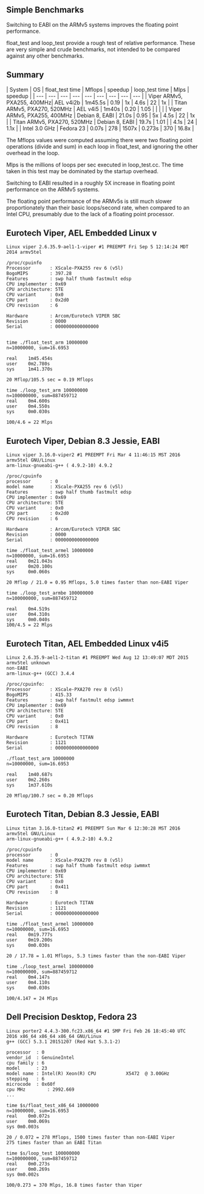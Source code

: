 ## Simple Benchmarks
Switching to EABI on the ARMv5 systems improves the floating point performance.

float_test and loop_test provide a rough test of relative performance. These are very simple and crude benchmarks, not intended to be compared against any other benchmarks.
## Summary
| System | OS | float_test time | Mflops | speedup | loop_test time | Mlps | speedup |
| --- | --- | --- | --- | --- | --- | --- | --- | --- |
| Viper ARMv5, PXA255, 400MHz| AEL v4i2b | 1m45.5s | 0.19 | 1x | 4.6s | 22 | 1x |
| Titan ARMv5, PXA270, 520MHz | AEL v4i5 |  1m40s | 0.20 | 1.05 | | | |
| Viper ARMv5, PXA255, 400MHz | Debian 8, EABI | 21.0s | 0.95 | 5x | 4.5s | 22 | 1x |
| Titan ARMv5, PXA270, 520MHz | Debian 8, EABI | 19.7s | 1.01 | | 4.1s |  24 | 1.1x |
| Intel 3.0 GHz | Fedora 23 | 0.07s | 278 | 1507x | 0.273s | 370 | 16.8x |

The Mflops values were computed assuming there were two floating point operations (divide and sum) in each loop in float_test, and ignoring the other overhead in the loop.

Mlps is the millions of loops per sec executed in loop_test.cc. The time taken in this test may be dominated by the startup overhead.

Switching to EABI resulted in a roughly 5X increase in floating point performance on the ARMv5 systems. 

The floating point performance of the ARMv5s is still much slower proportionately than their basic loops/second rate, when compared to an Intel CPU, presumably due to the lack of a floating point processor.

## Eurotech Viper, AEL Embedded Linux v

    Linux viper 2.6.35.9-ael1-1-viper #1 PREEMPT Fri Sep 5 12:14:24 MDT 2014 armv5tel

    /proc/cpuinfo
    Processor       : XScale-PXA255 rev 6 (v5l)
    BogoMIPS        : 397.28
    Features        : swp half thumb fastmult edsp 
    CPU implementer : 0x69
    CPU architecture: 5TE
    CPU variant     : 0x0
    CPU part        : 0x2d0
    CPU revision    : 6

    Hardware        : Arcom/Eurotech VIPER SBC
    Revision        : 0000
    Serial          : 0000000000000000


    time ./float_test_arm 10000000
    n=10000000, sum=16.6953

    real    1m45.454s
    user    0m2.780s
    sys     1m41.370s

    20 Mflop/105.5 sec = 0.19 Mflops

    time ./loop_test_arm 100000000
    n=100000000, sum=887459712
    real    0m4.600s
    user    0m4.550s
    sys     0m0.030s

    100/4.6 = 22 Mlps

## Eurotech Viper, Debian 8.3 Jessie, EABI
    Linux viper 3.16.0-viper2 #1 PREEMPT Fri Mar 4 11:46:15 MST 2016 armv5tel GNU/Linux
    arm-linux-gnueabi-g++ ( 4.9.2-10) 4.9.2

    /proc/cpuinfo 
    processor       : 0
    model name      : XScale-PXA255 rev 6 (v5l)
    Features        : swp half thumb fastmult edsp 
    CPU implementer : 0x69
    CPU architecture: 5TE
    CPU variant     : 0x0
    CPU part        : 0x2d0
    CPU revision    : 6

    Hardware        : Arcom/Eurotech VIPER SBC
    Revision        : 0000
    Serial          : 0000000000000000

    time ./float_test_armel 10000000
    n=10000000, sum=16.6953
    real    0m21.043s
    user    0m20.100s
    sys     0m0.060s

    20 Mflop / 21.0 = 0.95 Mflops, 5.0 times faster than non-EABI Viper

    time ./loop_test_armbe 100000000
    n=100000000, sum=887459712

    real    0m4.519s
    user    0m4.310s
    sys     0m0.040s
    100/4.5 = 22 Mlps


## Eurotech Titan, AEL Embedded Linux v4i5
    Linux 2.6.35.9-ael1-2-titan #1 PREEMPT Wed Aug 12 13:49:07 MDT 2015 armv5tel unknown
    non-EABI
    arm-linux-g++ (GCC) 3.4.4

    /proc/cpuinfo:
    Processor       : XScale-PXA270 rev 8 (v5l)
    BogoMIPS        : 415.33
    Features        : swp half fastmult edsp iwmmxt 
    CPU implementer : 0x69
    CPU architecture: 5TE
    CPU variant     : 0x0
    CPU part        : 0x411
    CPU revision    : 8

    Hardware        : Eurotech TITAN
    Revision        : 1121
    Serial          : 0000000000000000

    ./float_test_arm 10000000
    n=10000000, sum=16.6953

    real    1m40.687s
    user    0m2.260s
    sys     1m37.610s

    20 Mflop/100.7 sec = 0.20 Mflops

## Eurotech Titan, Debian 8.3 Jessie, EABI
    Linux titan 3.16.0-titan2 #1 PREEMPT Sun Mar 6 12:30:28 MST 2016 armv5tel GNU/Linux
    arm-linux-gnueabi-g++ ( 4.9.2-10) 4.9.2

    /proc/cpuinfo 
    processor       : 0
    model name      : XScale-PXA270 rev 8 (v5l)
    Features        : swp half thumb fastmult edsp iwmmxt 
    CPU implementer : 0x69
    CPU architecture: 5TE
    CPU variant     : 0x0
    CPU part        : 0x411
    CPU revision    : 8

    Hardware        : Eurotech TITAN
    Revision        : 1121
    Serial          : 0000000000000000

    time ./float_test_armel 10000000
    n=10000000, sum=16.6953
    real    0m19.777s
    user    0m19.200s
    sys     0m0.030s

    20 / 17.78 = 1.01 Mflops, 5.3 times faster than the non-EABI Viper
    
    time ./loop_test_armel 100000000
    n=100000000, sum=887459712
    real    0m4.147s
    user    0m4.110s
    sys     0m0.030s

    100/4.147 = 24 Mlps

## Dell Precision Desktop, Fedora 23
    Linux porter2 4.4.3-300.fc23.x86_64 #1 SMP Fri Feb 26 18:45:40 UTC 2016 x86_64 x86_64 x86_64 GNU/Linux
    g++ (GCC) 5.3.1 20151207 (Red Hat 5.3.1-2)

    processor  : 0
    vendor_id  : GenuineIntel
    cpu family : 6
    model      : 23
    model name : Intel(R) Xeon(R) CPU           X5472  @ 3.00GHz
    stepping   : 6
    microcode  : 0x60f
    cpu MHz        : 2992.669
    ...

    time $s/float_test_x86_64 10000000
    n=10000000, sum=16.6953
    real    0m0.072s
    user    0m0.069s
    sys 0m0.003s
    
    20 / 0.072 = 278 Mflops, 1500 times faster than non-EABI Viper
    275 times faster than an EABI Titan

    time $s/loop_test 100000000
    n=100000000, sum=887459712
    real    0m0.273s
    user    0m0.269s
    sys 0m0.002s

    100/0.273 = 370 Mlps, 16.8 times faster than Viper
